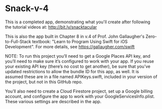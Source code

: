 # Snack-v-4

This is a completed app, demonstrating what you'll create after following the tutorial videos at:
http://bit.ly/snacktacular

This is also the app built in Chapter 8 in v.4 of Prof. John Gallaugher's Zero-to-Full-Stack textbook: "Learn to Program Using Swift for iOS Development". For more details, see https://gallaugher.com/swift

NOTE: To run this project you’ll need to get a Google Places API key, and you’ll need to make sure it’s configured to work with your app. If you reuse your existing API key (there’s no cost to get another), be sure that you’ve updated restrictions to allow the bundle ID for this app, as well.  It is assumed these are in a file named APIKeys.swift, included in your version of the project, but not in this GitHub repo.

You’ll also need to create a Cloud Firestore project, set up a Google billing account, and configure the app to work with your GoogleServicesInfo.plist. These various settings are described in the app.

